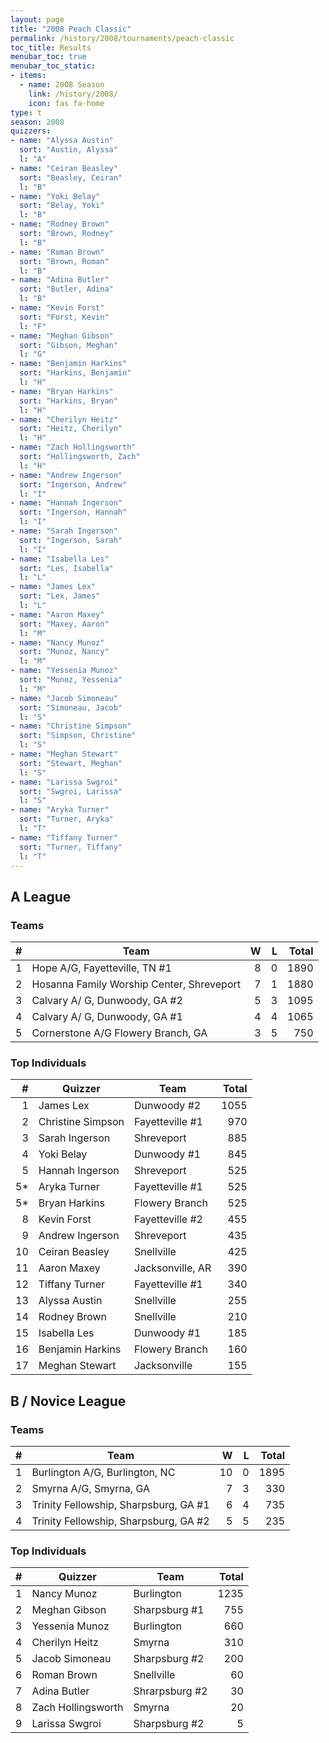 ```yaml
---
layout: page
title: "2008 Peach Classic"
permalink: /history/2008/tournaments/peach-classic
toc_title: Results
menubar_toc: true
menubar_toc_static:
- items:
  - name: 2008 Season
    link: /history/2008/
    icon: fas fa-home
type: t
season: 2008
quizzers:
- name: "Alyssa Austin"
  sort: "Austin, Alyssa"
  l: "A"
- name: "Ceiran Beasley"
  sort: "Beasley, Ceiran"
  l: "B"
- name: "Yoki Belay"
  sort: "Belay, Yoki"
  l: "B"
- name: "Rodney Brown"
  sort: "Brown, Rodney"
  l: "B"
- name: "Roman Brown"
  sort: "Brown, Roman"
  l: "B"
- name: "Adina Butler"
  sort: "Butler, Adina"
  l: "B"
- name: "Kevin Forst"
  sort: "Forst, Kevin"
  l: "F"
- name: "Meghan Gibson"
  sort: "Gibson, Meghan"
  l: "G"
- name: "Benjamin Harkins"
  sort: "Harkins, Benjamin"
  l: "H"
- name: "Bryan Harkins"
  sort: "Harkins, Bryan"
  l: "H"
- name: "Cherilyn Heitz"
  sort: "Heitz, Cherilyn"
  l: "H"
- name: "Zach Hollingsworth"
  sort: "Hollingsworth, Zach"
  l: "H"
- name: "Andrew Ingerson"
  sort: "Ingerson, Andrew"
  l: "I"
- name: "Hannah Ingerson"
  sort: "Ingerson, Hannah"
  l: "I"
- name: "Sarah Ingerson"
  sort: "Ingerson, Sarah"
  l: "I"
- name: "Isabella Les"
  sort: "Les, Isabella"
  l: "L"
- name: "James Lex"
  sort: "Lex, James"
  l: "L"
- name: "Aaron Maxey"
  sort: "Maxey, Aaron"
  l: "M"
- name: "Nancy Munoz"
  sort: "Munoz, Nancy"
  l: "M"
- name: "Yessenia Munoz"
  sort: "Munoz, Yessenia"
  l: "M"
- name: "Jacob Simoneau"
  sort: "Simoneau, Jacob"
  l: "S"
- name: "Christine Simpson"
  sort: "Simpson, Christine"
  l: "S"
- name: "Meghan Stewart"
  sort: "Stewart, Meghan"
  l: "S"
- name: "Larissa Swgroi"
  sort: "Swgroi, Larissa"
  l: "S"
- name: "Aryka Turner"
  sort: "Turner, Aryka"
  l: "T"
- name: "Tiffany Turner"
  sort: "Turner, Tiffany"
  l: "T"
---
```


## A League

### Teams

|    # | Team                                      |    W |    L | Total |
| ---: | ----------------------------------------- | ---: | ---: | ----: |
|    1 | Hope A/G, Fayetteville, TN #1             |    8 |    0 |  1890 |
|    2 | Hosanna Family Worship Center, Shreveport |    7 |    1 |  1880 |
|    3 | Calvary A/ G, Dunwoody, GA #2             |    5 |    3 |  1095 |
|    4 | Calvary A/ G, Dunwoody, GA #1             |    4 |    4 |  1065 |
|    5 | Cornerstone A/G Flowery Branch, GA        |    3 |    5 |   750 |

### Top Individuals

|    # | Quizzer           | Team             | Total |
| ---: | ----------------- | ---------------- | ----: |
|    1 | James Lex         | Dunwoody #2      |  1055 |
|    2 | Christine Simpson | Fayetteville #1  |   970 |
|    3 | Sarah Ingerson    | Shreveport       |   885 |
|    4 | Yoki Belay        | Dunwoody #1      |   845 |
|    5 | Hannah Ingerson   | Shreveport       |   525 |
|   5* | Aryka Turner      | Fayetteville #1  |   525 |
|   5* | Bryan Harkins     | Flowery Branch   |   525 |
|    8 | Kevin Forst       | Fayetteville #2  |   455 |
|    9 | Andrew Ingerson   | Shreveport       |   435 |
|   10 | Ceiran Beasley    | Snellville       |   425 |
|   11 | Aaron Maxey       | Jacksonville, AR |   390 |
|   12 | Tiffany Turner    | Fayetteville #1  |   340 |
|   13 | Alyssa Austin     | Snellville       |   255 |
|   14 | Rodney Brown      | Snellville       |   210 |
|   15 | Isabella Les      | Dunwoody #1      |   185 |
|   16 | Benjamin Harkins  | Flowery Branch   |   160 |
|   17 | Meghan Stewart    | Jacksonville     |   155 |

## B / Novice League

### Teams

|    # | Team                                  |    W |    L | Total |
| ---: | ------------------------------------- | ---: | ---: | ----: |
|    1 | Burlington A/G, Burlington, NC        |   10 |    0 |  1895 |
|    2 | Smyrna A/G, Smyrna, GA                |    7 |    3 |   330 |
|    3 | Trinity Fellowship, Sharpsburg, GA #1 |    6 |    4 |   735 |
|    4 | Trinity Fellowship, Sharpsburg, GA #2 |    5 |    5 |   235 |

### Top Individuals

|    # | Quizzer            | Team           | Total |
| ---: | ------------------ | -------------- | ----: |
|    1 | Nancy Munoz        | Burlington     |  1235 |
|    2 | Meghan Gibson      | Sharpsburg #1  |   755 |
|    3 | Yessenia Munoz     | Burlington     |   660 |
|    4 | Cherilyn Heitz     | Smyrna         |   310 |
|    5 | Jacob Simoneau     | Sharpsburg #2  |   200 |
|    6 | Roman Brown        | Snellville     |    60 |
|    7 | Adina Butler       | Shrarpsburg #2 |    30 |
|    8 | Zach Hollingsworth | Smyrna         |    20 |
|    9 | Larissa Swgroi     | Sharpsburg #2  |     5 |